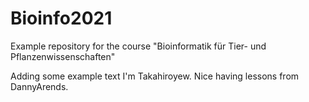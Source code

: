# Bioinfo2021
Example repository for the course "Bioinformatik für Tier- und Pflanzenwissenschaften" 

Adding some example text
I'm Takahiroyew. Nice having lessons from DannyArends.